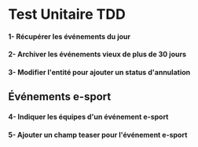 # Test Unitaire TDD #

#### 1- Récupérer les événements du jour ####

#### 2- Archiver les événements vieux de plus de 30 jours ####

#### 3- Modifier l'entité pour ajouter un status d'annulation ####

## Événements e-sport ##

#### 4- Indiquer les équipes d'un événement e-sport ####

#### 5- Ajouter un champ teaser pour l'événement e-sport ####
